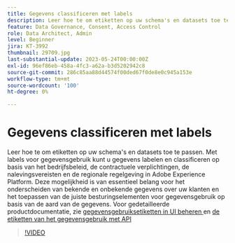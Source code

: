 ```yaml
---
title: Gegevens classificeren met labels
description: Leer hoe te om etiketten op uw schema's en datasets toe te passen.
feature: Data Governance, Consent, Access Control
role: Data Architect, Admin
level: Beginner
jira: KT-3992
thumbnail: 29709.jpg
last-substantial-update: 2023-05-24T00:00:00Z
exl-id: 96ef86eb-458a-4fc3-a62a-b3d5202942c8
source-git-commit: 286c85aa88d44574f00ded67f0de8e0c945a153e
workflow-type: tm+mt
source-wordcount: '100'
ht-degree: 0%

---
```


# Gegevens classificeren met labels

Leer hoe te om etiketten op uw schema&#39;s en datasets toe te passen. Met labels voor gegevensgebruik kunt u gegevens labelen en classificeren op basis van het bedrijfsbeleid, de contractuele verplichtingen, de nalevingsvereisten en de regionale regelgeving in Adobe Experience Platform. Deze mogelijkheid is van essentieel belang voor het onderscheiden van bekende en onbekende gegevens over uw klanten en het toepassen van de juiste besturingselementen voor gegevensgebruik op basis van de aard van de gegevens. Voor gedetailleerde productdocumentatie, zie [ gegevensgebruiksetiketten in UI beheren ](https://experienceleague.adobe.com/docs/experience-platform/data-governance/labels/user-guide.html?lang=nl-NL) en [ de etiketten van het gegevensgebruik met API ](https://experienceleague.adobe.com/docs/experience-platform/data-governance/labels/dataset-api.html?lang=nl-NL)

>[!VIDEO](https://video.tv.adobe.com/v/29709?learn=on&enablevpops)

